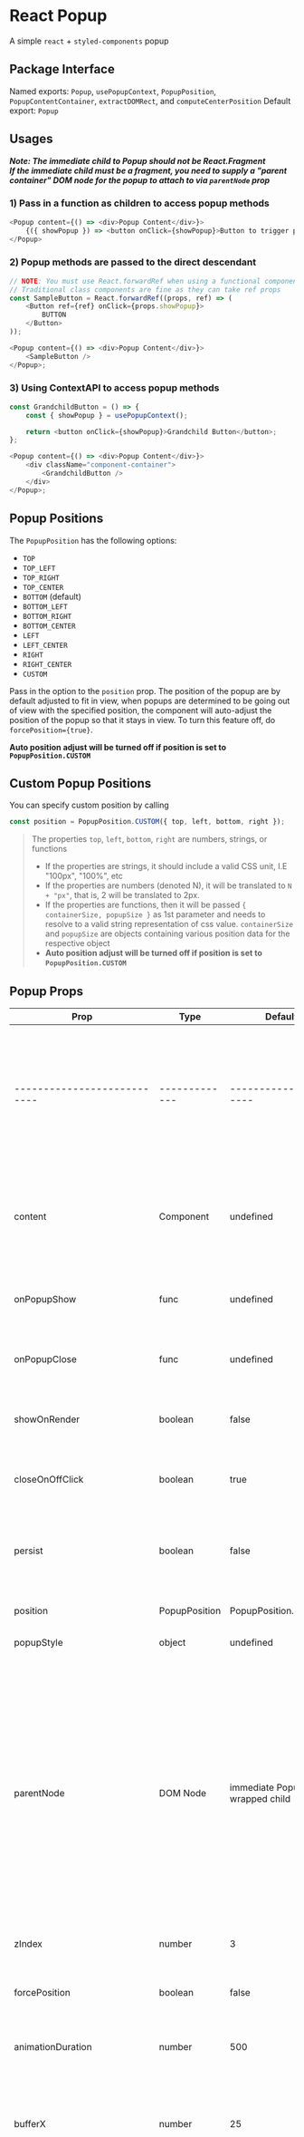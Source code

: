 # React Popup

A simple `react` + `styled-components` popup

## Package Interface

Named exports: `Popup`, `usePopupContext`, `PopupPosition`, `PopupContentContainer`, `extractDOMRect`, and `computeCenterPosition`
Default export: `Popup`

## Usages

**_Note: The immediate child to Popup should not be React.Fragment_**  
**_If the immediate child must be a fragment, you need to supply a "parent container" DOM node for the popup to attach to via `parentNode` prop_**

### 1) Pass in a function as children to access popup methods

```javascript
<Popup content={() => <div>Popup Content</div>}>
    {({ showPopup }) => <button onClick={showPopup}>Button to trigger popup</button>}
</Popup>
```

### 2) Popup methods are passed to the direct descendant

```javascript
// NOTE: You must use React.forwardRef when using a functional component as the child
// Traditional class components are fine as they can take ref props
const SampleButton = React.forwardRef((props, ref) => (
    <Button ref={ref} onClick={props.showPopup}>
        BUTTON
    </Button>
));

<Popup content={() => <div>Popup Content</div>}>
    <SampleButton />
</Popup>;
```

### 3) Using ContextAPI to access popup methods

```javascript
const GrandchildButton = () => {
    const { showPopup } = usePopupContext();

    return <button onClick={showPopup}>Grandchild Button</button>;
};

<Popup content={() => <div>Popup Content</div>}>
    <div className="component-container">
        <GrandchildButton />
    </div>
</Popup>;
```

## Popup Positions

The `PopupPosition` has the following options:

-   `TOP`
-   `TOP_LEFT`
-   `TOP_RIGHT`
-   `TOP_CENTER`
-   `BOTTOM` (default)
-   `BOTTOM_LEFT`
-   `BOTTOM_RIGHT`
-   `BOTTOM_CENTER`
-   `LEFT`
-   `LEFT_CENTER`
-   `RIGHT`
-   `RIGHT_CENTER`
-   `CUSTOM`

Pass in the option to the `position` prop. The position of the popup are by default adjusted to fit in view, when popups are determined to be going out of view
with the specified position, the component will auto-adjust the position of the popup so that it stays in view. To turn this feature off, do `forcePosition={true}`.

**Auto position adjust will be turned off if position is set to `PopupPosition.CUSTOM`**

## Custom Popup Positions

You can specify custom position by calling

```javascript
const position = PopupPosition.CUSTOM({ top, left, bottom, right });
```

> The properties `top`, `left`, `bottom`, `right` are numbers, strings, or functions
>
> -   If the properties are strings, it should include a valid CSS unit, I.E "100px", "100%", etc
> -   If the properties are numbers (denoted N), it will be translated to `N + "px"`, that is, 2 will be translated to 2px.
> -   If the properties are functions, then it will be passed `{ containerSize, popupSize }` as 1st parameter and needs to resolve to a valid string representation of css value. `containerSize` and `popupSize` are objects containing various position data for the respective object
> -   **Auto position adjust will be turned off if position is set to `PopupPosition.CUSTOM`**

## Popup Props

| Prop                        | Type          | Default                       | Description                                                                                                                                                                                                                         |
| --------------------------- | ------------- | ----------------------------- | ----------------------------------------------------------------------------------------------------------------------------------------------------------------------------------------------------------------------------------- |
| --------------------------- | ------------- | ---------------------         | -------------------------------------------------------------------------------------------                                                                                                                                         |
| content                     | Component     | undefined                     | A component or function that returns a component to serve as the popup content                                                                                                                                                      |
| onPopupShow                 | func          | undefined                     | Function to trigger when the popup is shown                                                                                                                                                                                         |
| onPopupClose                | func          | undefined                     | Function to trigger when the popup is closed                                                                                                                                                                                        |
| showOnRender                | boolean       | false                         | If true, popup will display when mounted                                                                                                                                                                                            |
| closeOnOffClick             | boolean       | true                          | If true, clicking off the popup will close the popup                                                                                                                                                                                |
| persist                     | boolean       | false                         | If true, the popup will be mounted in DOM and hidden / shown via CSS                                                                                                                                                                |
| position                    | PopupPosition | PopupPosition.BOTTOM          | Defines the position of the popup                                                                                                                                                                                                   |
| popupStyle                  | object        | undefined                     | Styles for popup                                                                                                                                                                                                                    |
| parentNode                  | DOM Node      | immediate Popup wrapped child | An optional DOM node to serve as the popup parent container, if undefined, the immediate child wrapped with Popup will serve as the parent container. You MUST define this prop if the immediate child of Popup is a React Fragment |
| zIndex                      | number        | 3                             | Z-index for popup                                                                                                                                                                                                                   |
| forcePosition               | boolean       | false                         | If true, turns off checking for in view port rendering                                                                                                                                                                              |
| animationDuration           | number        | 500                           | Animation duration in ms                                                                                                                                                                                                            |
| bufferX                     | number        | 25                            | The amount of pixel added as buffer when calculating the x-direction in view port constrain                                                                                                                                         |
| bufferY                     | number        | 25                            | The amount of pixel added as buffer when calculating the y-direction in view port constrain                                                                                                                                         |
| CustomPopupContentContainer | Component     | PopupContentContainer         | Defines the popup component                                                                                                                                                                                                         |

## Popup Methods

Below are the methods available to control the popup

| Method            | Args                        | Description                       |
| ----------------- | --------------------------- | --------------------------------- |
| showPopup         | none                        | Displays the popup                |
| closePopup        | none                        | Closes the popup                  |
| togglePopup       | none                        | Toggles the state of the popup    |
| setDynamicContent | Component \| Func Component | Updates the contents of the popup |

## Helper Functions

The below functions may be useful when trying to define custom popup positions:

-   **extractDOMRect**: Takes the result of `node.getBoundingClientRect` as input and outputs a corresponding js object
-   **computeCenterPosition**: `function(popupSize: extractDOMRect, parentSize: extractDOMRect) => { x: number, y: number }`. This function takes the two node sizes, and returns the x, y coordinates such that the 1st node are centered with respect to the 2nd node in the x and/or y direction

```javascript
//anchorNode is somewhere else on the page, not referring to the immediate child that Popup wrapped around
const anchorNodeSize = extractDOMRect(someNode.getBoundingClientRect());
const customPositionFn = ({ popupSize }) => {
    const { x } = computeCenterPosition(popupSize, anchorNodeSize);
    //Horizontally centers popup with respect to anchor element
    return `${x}px`;
};
<Popup
    position={PopupPosition.CUSTOM({
        left: customPositionFn,
    })}
>
    ...
</Popup>;
```
